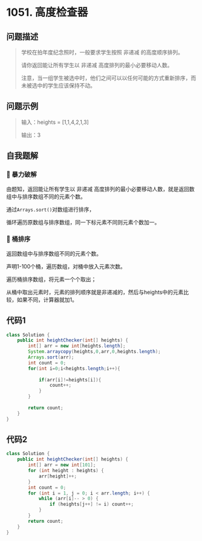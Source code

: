 # 1051. 高度检查器
问题描述
----
> 学校在拍年度纪念照时，一般要求学生按照 非递减 的高度顺序排列。
>
> 请你返回能让所有学生以 非递减 高度排列的最小必要移动人数。
>
> 注意，当一组学生被选中时，他们之间可以以任何可能的方式重新排序，而未被选中的学生应该保持不动。

问题示例
----
> 输入：heights = [1,1,4,2,1,3]
>
> 输出：3 

自我题解
----
### 🦄 暴力破解

由题知，返回能让所有学生以 非递减 高度排列的最小必要移动人数，就是返回数组中与排序数组不同的元素个数。

通过`Arrays.sort()`对数组进行排序，

循环遍历原数组与排序数组，同一下标元素不同则元素个数加一。


### 🧚‍ 桶排序

返回数组中与排序数组不同的元素个数。

声明1-100个桶，遍历数组，对桶中放入元素次数。

遍历桶排序数组，将元素一个个取出；

从桶中取出元素时，元素的排列顺序就是非递减的，然后与heights中的元素比较，如果不同，计算器就加1。

代码1
----
```java
class Solution {
    public int heightChecker(int[] heights) {
        int[] arr = new int[heights.length];
        System.arraycopy(heights,0,arr,0,heights.length);
        Arrays.sort(arr);
        int count = 0;
        for(int i=0;i<heights.length;i++){
            
            if(arr[i]!=heights[i]){
                count++;
            }
        }
        
        return count;
    }
}
```

代码2
----
```java
class Solution {
    public int heightChecker(int[] heights) {
        int[] arr = new int[101];
        for (int height : heights) {
            arr[height]++;
        }
        int count = 0;
        for (int i = 1, j = 0; i < arr.length; i++) {
            while (arr[i]-- > 0) {
                if (heights[j++] != i) count++;
            }
        }
        return count;
    }
}
```

